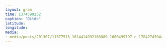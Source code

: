 ```yaml
---
layout: gram
time: 1374599232
caption: "Ditdo"
latitude: 
longitude: 
media:
- media/posts/201307/11377513_1614414992108889_1680499797_n_17842745944000351.jpg
---
```

